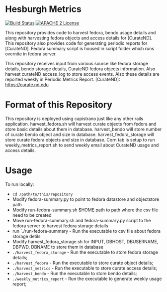# Hesburgh Metrics

[![Build Status](https://travis-ci.org/ndlib/hesburgh_metrics.png?branch=master)](https://travis-ci.org/ndlib/hesburgh_metrics)
[![APACHE 2 License](http://img.shields.io/badge/APACHE2-license-blue.svg)](./LICENSE)

This repository provides code to harvest fedora, bendo usage details and along with harvesting fedora objects
and access details for [CurateND].  This repository also provides code for generating periodic reports for [CurateND].
Fedora summary script is housed in script folder which runs overnite in fedora server.

This repository receives input from various source like fedora storage details, bendo storage details,
CurateND fedora objects information. Also harvest curateND access_log to store access events. Also these
details are reported weekly in Periodic Metrics Report.
[CurateND]: https://curate.nd.edu

# Format of this Repository

This repository is deployed using capistrano just like any other rails application.
harvest_fedora.sh will harvest curate objects from fedora and store basic details
about them in database. harvest_bendo will store number of curate bendo object and size in
database. harvest_fedora_storage will store curate fedora objects and size in database.
Corn tab is setup to run weekly_metrics_report.sh to send weekly email about
CurateND usage and access details.

# Usage

To run locally:

* `cd /path/to/this/repository`
* Modify fedora-summary.py to point to fedora datastore and objectstore path
* Modify run-fedora-summary.sh $HOME path to path where the csv file need to be created
* Move run-fedora-summary.sh and fedora-summary.py script to the fedora server to harvest fedora storage details
* run `./run-fedora-summary - Run the executable to csv file about fedora storage detils
* Modify harvest_fedora_storage.sh for INPUT, DBHOST, DBUSERNAME, DBPWD, DBNAME to store them in database
* `./harvest_fedora_storage` - Run the executable to store fedora storage details;
* `./harvest_fedora` - Run the executable to store curate object details;
* `./harvest_metrics` - Run the executable to store curate access details;
* `./harvest_bendo` - Run the executable to store bendo details;
* `./weekly_metrics_report` - Run the executable to generate weekly usage report;

